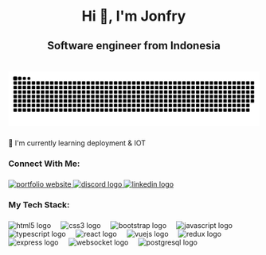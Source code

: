 
<h1 align="center">Hi 👋, I'm Jonfry</h1>

###

<h2 align="center">Software engineer from Indonesia</h2>

###

<br clear="both">

<img src="https://github.com/jonfry1175/jonfry/blob/output/snake.svg" alt="Snake animation" />

###

<p align="left">🌱 I'm currently learning deployment & IOT</p>

###

<h3 align="left">Connect With Me:</h3>

###

<div align="left">
  <a href="https://jonfry.netlify.app" target="_blank">
    <img src="https://img.shields.io/badge/Portfolio-FF5722?style=for-the-badge&logo=todoist&logoColor=white" height="35" alt="portfolio website" title="Visit my portfolio website" />
  </a>
  <a href="https://discord.com/users/1043162437467258920" target="_blank">
    <img src="https://img.shields.io/static/v1?message=Discord&logo=discord&label=&color=7289DA&logoColor=white&labelColor=&style=for-the-badge" height="35" alt="discord logo" title="Connect with me on Discord" />
  </a>
  <a href="https://www.linkedin.com/in/jonfry-agung-marbun/" target="_blank">
    <img src="https://img.shields.io/static/v1?message=LinkedIn&logo=linkedin&label=&color=0077B5&logoColor=white&labelColor=&style=for-the-badge" height="35" alt="linkedin logo" title="Connect with me on LinkedIn" />
  </a>
</div>

###

<h3 align="left">My Tech Stack:</h3>

###

<div align="left">
  <picture title="HTML5 - Markup Language for Web Development">
    <source media="(prefers-color-scheme: dark)" srcset="https://skillicons.dev/icons?i=html&theme=dark">
    <img src="https://skillicons.dev/icons?i=html&theme=light" height="30" alt="html5 logo" title="HTML5 - Markup Language for Web Development" />
  </picture>
  <img width="12" />
  
  <picture title="CSS3 - Styling Language for Web Design">
    <source media="(prefers-color-scheme: dark)" srcset="https://skillicons.dev/icons?i=css&theme=dark">
    <img src="https://skillicons.dev/icons?i=css&theme=light" height="30" alt="css3 logo" title="CSS3 - Styling Language for Web Design" />
  </picture>
  <img width="12" />
  
  <picture title="Bootstrap - CSS Framework for Responsive Design">
    <source media="(prefers-color-scheme: dark)" srcset="https://skillicons.dev/icons?i=bootstrap&theme=dark">
    <img src="https://skillicons.dev/icons?i=bootstrap&theme=light" height="30" alt="bootstrap logo" title="Bootstrap - CSS Framework for Responsive Design" />
  </picture>
  <img width="12" />
  
  <picture title="JavaScript - Programming Language for Web Development">
    <source media="(prefers-color-scheme: dark)" srcset="https://skillicons.dev/icons?i=js&theme=dark">
    <img src="https://skillicons.dev/icons?i=js&theme=light" height="30" alt="javascript logo" title="JavaScript - Programming Language for Web Development" />
  </picture>
  <img width="12" />
  
  <picture title="TypeScript - Strongly Typed JavaScript">
    <source media="(prefers-color-scheme: dark)" srcset="https://skillicons.dev/icons?i=ts&theme=dark">
    <img src="https://skillicons.dev/icons?i=ts&theme=light" height="30" alt="typescript logo" title="TypeScript - Strongly Typed JavaScript" />
  </picture>
  <img width="12" />
  
  <picture title="React - JavaScript Library for Building User Interfaces">
    <source media="(prefers-color-scheme: dark)" srcset="https://skillicons.dev/icons?i=react&theme=dark">
    <img src="https://skillicons.dev/icons?i=react&theme=light" height="30" alt="react logo" title="React - JavaScript Library for Building User Interfaces" />
  </picture>
  <img width="12" />
  
  <picture title="Vue.js - Progressive JavaScript Framework">
    <source media="(prefers-color-scheme: dark)" srcset="https://skillicons.dev/icons?i=vue&theme=dark">
    <img src="https://skillicons.dev/icons?i=vue&theme=light" height="30" alt="vuejs logo" title="Vue.js - Progressive JavaScript Framework" />
  </picture>
  <img width="12" />
  
  <picture title="Redux - State Management for JavaScript Apps">
    <source media="(prefers-color-scheme: dark)" srcset="https://skillicons.dev/icons?i=redux&theme=dark">
    <img src="https://skillicons.dev/icons?i=redux&theme=light" height="30" alt="redux logo" title="Redux - State Management for JavaScript Apps" />
  </picture>
  <img width="12" />
  
  <picture title="Express.js - Fast, Unopinionated Web Framework for Node.js">
    <source media="(prefers-color-scheme: dark)" srcset="https://skillicons.dev/icons?i=express&theme=dark">
    <img src="https://skillicons.dev/icons?i=express&theme=light" height="30" alt="express logo" title="Express.js - Fast, Unopinionated Web Framework for Node.js" />
  </picture>
  <img width="12" />
  
  <!-- Socket.io menggunakan Simple Icons -->
  <picture title="WebSocket - Real-time Bidirectional Communication Protocol">
    <source media="(prefers-color-scheme: dark)" srcset="https://cdn.simpleicons.org/socketdotio/white">
    <img src="https://cdn.simpleicons.org/socketdotio/010101" height="30" alt="websocket logo" title="WebSocket - Real-time Bidirectional Communication Protocol" />
  </picture>
  <img width="12" />
  
  <picture title="PostgreSQL - Advanced Open Source Relational Database">
    <source media="(prefers-color-scheme: dark)" srcset="https://skillicons.dev/icons?i=postgresql&theme=dark">
    <img src="https://skillicons.dev/icons?i=postgresql&theme=light" height="30" alt="postgresql logo" title="PostgreSQL - Advanced Open Source Relational Database" />
  </picture>
  <img width="12" />
</div>

###
